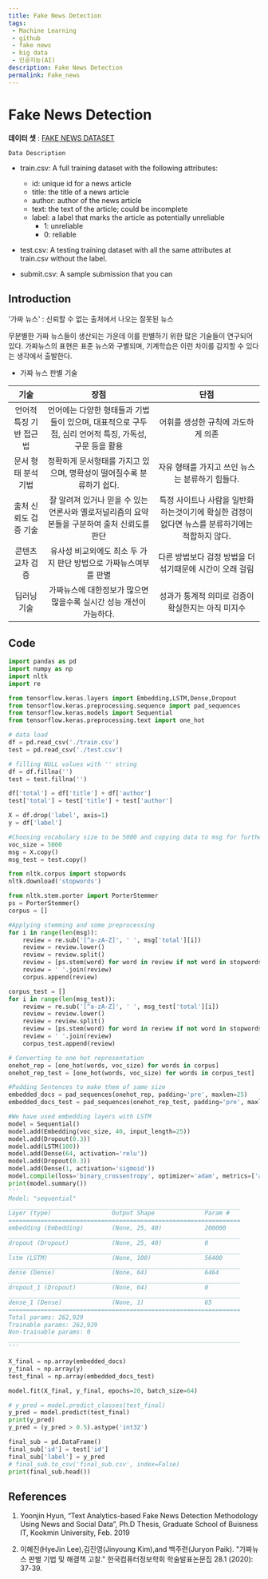 ```yaml
---
title: Fake News Detection
tags: 
 - Machine Learning
 - github
 - fake news
 - big data
 - 인공지능(AI)
description: Fake News Detection
permalink: Fake_news
---
```


# Fake News Detection
**데이터 셋** : [FAKE NEWS DATASET](https://www.kaggle.com/c/fake-news/data)

`Data Description`

- train.csv: A full training dataset with the following attributes:
    - id: unique id for a news article
    - title: the title of a news article
    - author: author of the news article
    - text: the text of the article; could be incomplete
    - label: a label that marks the article as potentially unreliable
        - 1: unreliable
        - 0: reliable

- test.csv: A testing training dataset with all the same attributes at train.csv without the label.
- submit.csv: A sample submission that you can

## Introduction

'가짜 뉴스' : 신뢰할 수 없는 출처에서 나오는 잘못된 뉴스

무분별한 가짜 뉴스들이 생산되는 가운데 이를 판별하기 위한 많은 기술들이 연구되어 있다.
가짜뉴스의 표현은 표준 뉴스와 구별되며, 기계학습은 이런 차이를 감지할 수 있다는 생각에서 출발한다. 

- 가짜 뉴스 판별 기술

|기술|장점|단점|
|:------------------------:|:----:|:----:|
|언어적 특징 기반 접근법|언어에는 다양한 형태들과 기법들이 있으며, 대표적으로 구두점, 심리 언어적 특징, 가독성, 구문 등을 활용|어휘를 생성한 규칙에 과도하게 의존|
|문서 형태 분석 기법|정확하게 문서형태를 가지고 있으며, 명확성이 떨어질수록 분류하기 쉽다.|자유 형태를 가지고 쓰인 뉴스는 분류하기 힘들다.|
|출처 신뢰도 검증 기술|잘 알려져 있거나 믿을 수 있는 언론사와 옐로저널리즘의 요약본들을 구분하여 출처 신뢰도를 판단|특정 사이트나 사람을 일반화하는것이기에 확실한 검정이없다면 뉴스를 분류하기에는 적합하지 않다.|
|콘텐츠 교차 검증|유사성 비교외에도 최소 두 가지 판단 방법으로 가짜뉴스여부를 판별|다른 방법보다 검정 방법을 더 섞기때문에 시간이 오래 걸림|
|딥러닝 기술|가짜뉴스에 대한정보가 많으면 많을수록 실시간 성능 개선이 가능하다.|성과가 통계적 의미로 검증이 확실한지는 아직 미지수|


<!-- 출처신뢰도검증 기술은 뉴스기사가 게시된 웹사이트나 출처라고 정의할 수 있는 웹사이트에 관한 데이터베이스 바탕으로 별도로 신뢰성을 확인하여 가짜뉴스를 판별하는 방식이다. 이 방식은 가짜뉴스를 생성하는 곳은 지속적으로 가짜뉴스를 생성하는 습성이 있으며, 진짜뉴스를 생성하는 곳은 지속적으로 진짜뉴스를 게시하는 습성이
있다는 관찰결과를 바탕으로 작동한다. 따라서 잘 알려져 있거나 믿을 수 있는 언론사와 옐로저널리즘의 요약본들을 구분하여 출처 신뢰도를 판단한다고도 볼 수 있다. 내용 안에 포함되어 있는 사진 및 문서, 상기되어 있는 출처에 대한 데이터베이스 기반 신뢰성 검증을 실행하는 경우도 포함 될 수 있다. -->

## Code

```python
import pandas as pd
import numpy as np
import nltk
import re

from tensorflow.keras.layers import Embedding,LSTM,Dense,Dropout
from tensorflow.keras.preprocessing.sequence import pad_sequences
from tensorflow.keras.models import Sequential
from tensorflow.keras.preprocessing.text import one_hot

# data load
df = pd.read_csv('./train.csv')
test = pd.read_csv('./test.csv')

# filling NULL values with '' string
df = df.fillna('')
test = test.fillna('')

df['total'] = df['title'] + df['author']
test['total'] = test['title'] + test['author']

X = df.drop('label', axis=1)
y = df['label']

#Choosing vocabulary size to be 5000 and copying data to msg for further cleaning
voc_size = 5000
msg = X.copy()
msg_test = test.copy()

from nltk.corpus import stopwords
nltk.download('stopwords')

from nltk.stem.porter import PorterStemmer
ps = PorterStemmer()
corpus = []

#Applying stemming and some preprocessing
for i in range(len(msg)):
    review = re.sub('[^a-zA-Z]', ' ', msg['total'][i])
    review = review.lower()
    review = review.split()
    review = [ps.stem(word) for word in review if not word in stopwords.words('english')]
    review = ' '.join(review)
    corpus.append(review)

corpus_test = []
for i in range(len(msg_test)):
    review = re.sub('[^a-zA-Z]', ' ', msg_test['total'][i])
    review = review.lower()
    review = review.split()
    review = [ps.stem(word) for word in review if not word in stopwords.words('english')]
    review = ' '.join(review)
    corpus_test.append(review)

# Converting to one hot representation
onehot_rep = [one_hot(words, voc_size) for words in corpus]
onehot_rep_test = [one_hot(words, voc_size) for words in corpus_test]

#Padding Sentences to make them of same size
embedded_docs = pad_sequences(onehot_rep, padding='pre', maxlen=25)
embedded_docs_test = pad_sequences(onehot_rep_test, padding='pre', maxlen=25)

#We have used embedding layers with LSTM
model = Sequential()
model.add(Embedding(voc_size, 40, input_length=25))
model.add(Dropout(0.3))
model.add(LSTM(100))
model.add(Dense(64, activation='relu'))
model.add(Dropout(0.3))
model.add(Dense(1, activation='sigmoid'))
model.compile(loss='binary_crossentropy', optimizer='adam', metrics=['accuracy'])
print(model.summary())
'''
Model: "sequential"
_________________________________________________________________
Layer (type)                 Output Shape              Param #   
=================================================================
embedding (Embedding)        (None, 25, 40)            200000    
_________________________________________________________________
dropout (Dropout)            (None, 25, 40)            0
_________________________________________________________________
lstm (LSTM)                  (None, 100)               56400
_________________________________________________________________
dense (Dense)                (None, 64)                6464
_________________________________________________________________
dropout_1 (Dropout)          (None, 64)                0
_________________________________________________________________
dense_1 (Dense)              (None, 1)                 65
=================================================================
Total params: 262,929
Trainable params: 262,929
Non-trainable params: 0
_________________________________________________________________
'''

X_final = np.array(embedded_docs)
y_final = np.array(y)
test_final = np.array(embedded_docs_test)

model.fit(X_final, y_final, epochs=20, batch_size=64)

# y_pred = model.predict_classes(test_final)
y_pred = model.predict(test_final)
print(y_pred)
y_pred = (y_pred > 0.5).astype('int32')

final_sub = pd.DataFrame()
final_sub['id'] = test['id']
final_sub['label'] = y_pred
# final_sub.to_csv('final_sub.csv', index=False)
print(final_sub.head())
```

<!-- 데이터 전처리에서 다음 단계를 따릅니다. 
1. 먼저 영어 문자를 제외한 모든 시퀀스가 ​​문자열에서 제거됩니다. 
2. 다음으로, 대문자와 소문자에 대한 잘못된 예측이나 모호성을 피하기 위해 문자열의 모든 문자를 소문자로 변환합니다. 
3. 다음으로 모든 문장을 단어로 토큰화합니다. 
4. 빠른 처리를 위해 토큰화된 단어에 형태소 분석을 적용합니다. 
5. 다음으로 단어를 결합하여 말뭉치에 저장합니다. -->

## References

1. Yoonjin Hyun, “Text Analytics-based Fake News Detection Methodology Using News and Social Data”, Ph.D Thesis, Graduate School of Buisness IT, Kookmin University, Feb. 2019

2. 이혜진(HyeJin Lee),김진영(Jinyoung Kim),and 백주련(Juryon Paik). "가짜뉴스 판별 기법 및 해결책 고찰." 한국컴퓨터정보학회 학술발표논문집 28.1 (2020): 37-39.
